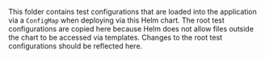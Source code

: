<!--
SPDX-FileCopyrightText: 2021 Open Networking Foundation

SPDX-License-Identifier: LicenseRef-ONF-Member-Only-1.0
-->

This folder contains test configurations that are loaded into the application
via a `ConfigMap` when deploying via this Helm chart. The root test configurations
are copied here because Helm does not allow files outside the chart to be accessed
via templates. Changes to the root test configurations should be reflected here.
